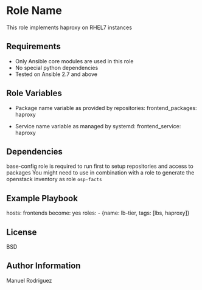 Role Name
=========

This role implements haproxy on RHEL7 instances

Requirements
------------

- Only Ansible core modules are used in this role
- No special python dependencies
- Tested on Ansible 2.7 and above

Role Variables
--------------

- Package name variable as provided by repositories:
frontend_packages: haproxy

- Service name variable as managed by systemd: 
frontend_service: haproxy

Dependencies
------------

base-config role is required to run first to setup repositories and access to packages
You might need to use in combination with a role to generate the openstack inventory as role `osp-facts`

Example Playbook
----------------

  hosts: frontends
  become: yes
  roles:
    - {name: lb-tier, tags: [lbs, haproxy]}

License
-------

BSD

Author Information
------------------

Manuel Rodriguez
